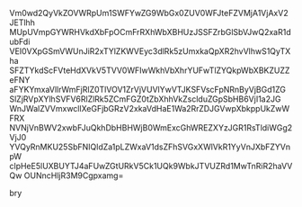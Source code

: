 Vm0wd2QyVkZOVWRpUm1SWFYwZG9WbGx0ZUV0WFJteFZVMjA1VjAxV2JETlhh
MUpUVmpGYWRHVkdXbFpOCmFrRXhWbXBHUzJSSFZrbGlSbVJwQ2xaR1dubFdi
VEI0VXpGSmVWUnJiR2xTYlZKWVEyc3dlRk5zUmxkaQpXR2hvVlhwS1QyTXha
SFZTYkdScFVteHdXVkV5TVV0WFIwWkhVbXhrYUFwTlZYQkpWbXBKZUZZeFNY
aFYKYmxaVllrWmFjRlZ0TlVOV1ZrVjVUVlYwVTJKSFVscFpNRnByVjBGd1ZG
SlZjRVpXYlhSVFV6RlZlRk5ZCmFGZ0tZbXhhVkZsclduZGpSbHB6VjI1a2JG
WnJWalZVVmxwcllXeGFjbGRzV2xkaVdHaE1Wa2RrZDJGVwpXbkppUkZwWFRX
NVNjVnBWV2xwbFJuQkhDbHBHWjB0WmExcGhWREZXYzJGR1RsTldiWGg2VjJ0
YVQyRnMKU25SbFNIQldZa1pLZWxaV1dsZFhSVGxXWlVkR1YyVnJXbFZYVnpW
clpHeE5lUXBUYTJ4aFUwZGtURkV5Ck1UQk9WbkJTVUZRd1MwTnRiR2haVVQw
OUNncHljR3M9Cgpxamg=

bry